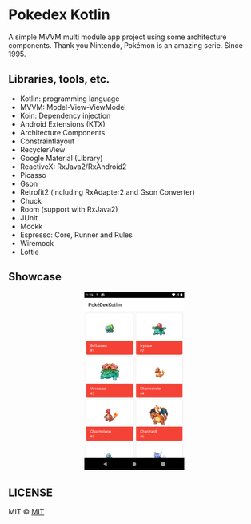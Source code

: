 # Pokedex Kotlin
A simple MVVM multi module app project using some architecture components. Thank you Nintendo, Pokémon is an amazing serie. Since 1995.

## Libraries, tools, etc.
- Kotlin: programming language
- MVVM: Model-View-ViewModel
- Koin: Dependency injection
- Android Extensions (KTX)
- Architecture Components
- Constraintlayout
- RecyclerView
- Google Material (Library)
- ReactiveX: RxJava2/RxAndroid2
- Picasso
- Gson
- Retrofit2 (including RxAdapter2 and Gson Converter)
- Chuck
- Room (support with RxJava2)
- JUnit
- Mockk
- Espresso: Core, Runner and Rules
- Wiremock
- Lottie

## Showcase
<p align=center>
    <img src="Screenshot/print1.png" width=200>
</p>

## LICENSE
MIT © [MIT](LICENSE)
